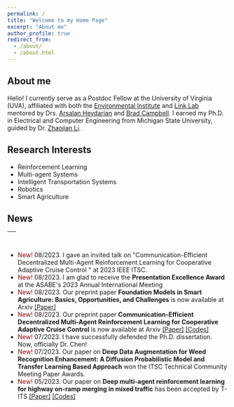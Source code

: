 ```yaml
---
permalink: /
title: "Welcome to my Home Page"
excerpt: "About me"
author_profile: true
redirect_from: 
  - /about/
  - /about.html
---
```


## About me
Hello! I currently serve as a Postdoc Fellow at the University of Virginia (UVA), affiliated with both the [Environmental Institute](https://environment.virginia.edu/) and [Link Lab](https://engineering.virginia.edu/link-lab) mentored by Drs. [Arsalan Heydarian](https://engineering.virginia.edu/faculty/arsalan-heydarian) and [Brad Campbell](https://engineering.virginia.edu/faculty/brad-campbell). I earned my Ph.D. in Electrical and Computer Engineering from Michigan State University, guided by Dr. [Zhaojian Li](https://www.egr.msu.edu/rival/). 

## Research Interests
- Reinforcement Learning
- Multi-agent Systems
- Intelligent Transportation Systems
- Robotics
- Smart Agriculture


## News 
<table style="width:100%">
  <thead>
    <tr>
      <th width="100%">&nbsp;</th>
    </tr>
  </thead>
</table>

- <span style="color:darkred"> New! </span> 08/2023. I gave an invited talk on "Communication-Efficient Decentralized Multi-Agent Reinforcement Learning for Cooperative Adaptive Cruise Control
" at 2023 IEEE ITSC.
- <span style="color:darkred"> New! </span> 08/2023. I am glad to receive the **Presentation Excellence Award** at the ASABE's 2023 Annual International Meeting
- <span style="color:darkred"> New! </span> 08/2023. Our preprint paper **Foundation Models in Smart Agriculture: Basics, Opportunities, and Challenges** is now available at Arxiv [[Paper]](https://arxiv.org/abs/2308.06668)
- <span style="color:darkred"> New! </span> 08/2023. Our preprint paper **Communication-Efficient Decentralized Multi-Agent Reinforcement Learning for Cooperative Adaptive Cruise Control** is now available at Arxiv [[Paper]](https://arxiv.org/abs/2308.02345) [[Codes]](https://github.com/DongChen06/MACACC)
- <span style="color:darkred"> New! </span> 07/2023. I have successfully defended the Ph.D. dissertation. Now, officially Dr. Chen!
- <span style="color:darkred"> New! </span> 07/2023. Our paper on **Deep Data Augmentation for Weed Recognition Enhancement: A Diffusion Probabilistic Model and Transfer Learning Based Approach** won the ITSC Technical Community Meeting Paper Awards.
- <span style="color:darkred"> New! </span> 05/2023.  Our paper on **Deep multi-agent reinforcement learning for highway on-ramp merging in mixed traffic** has been accepted by T-ITS [[Paper]](https://ieeexplore.ieee.org/abstract/document/10159552) [[Codes]](https://github.com/DongChen06/MARL_CAVs)

<br/>

<script type='text/javascript' id='clustrmaps' src='//cdn.clustrmaps.com/map_v2.js?cl=ffffff&w=300&t=tt&d=SwUv9j7dZkNLy25NFF2QqQ3t7PxjENqQJIJ1Qcc3hPY&co=2d78ad&cmo=3acc3a&cmn=ff5353&ct=ffffff'></script>
